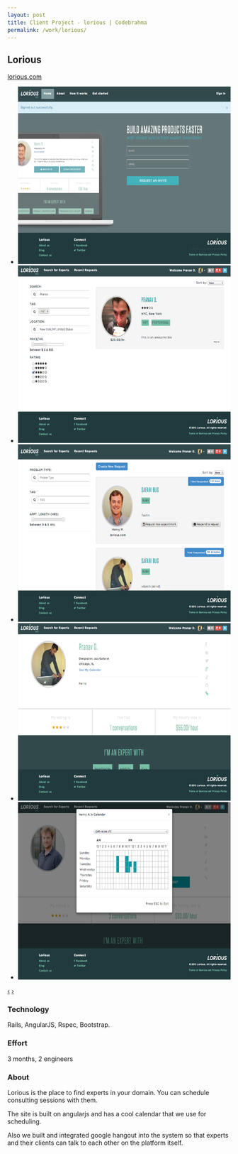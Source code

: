```yaml
---
layout: post
title: Client Project - lorious | Codebrahma
permalink: /work/lorious/
---
```


## Lorious

[lorious.com](http://lorious.com)

<div class="jcarousel-wrapper">
  <div class="jcarousel">
    <ul>
      <li><img src="/images/work/lorious/homepage.png" width="700" height="400" alt=""></li>
      <li><img src="/images/work/lorious/search.png" width="700" height="400" alt=""></li>
      <li><img src="/images/work/lorious/serps.png" width="700" height="400" alt=""></li>
      <li><img src="/images/work/lorious/profile.png" width="700" height="400" alt=""></li>
      <li><img src="/images/work/lorious/scheduling.png" width="700" height="400" alt=""></li>
    </ul>
  </div>

  <a href="#" class="jcarousel-control-prev" data-jcarouselcontrol="true" title="">‹</a>
  <a href="#" class="jcarousel-control-next" data-jcarouselcontrol="true" title="">›</a>
  <p class="jcarousel-pagination"> </p>
</div>


### Technology
Rails, AngularJS,  Rspec, Bootstrap.

### Effort

3 months,  2 engineers

### About

Lorious is the place to find experts in your domain. You can schedule
consulting sessions with them.

The site is built on angularjs and has a cool calendar that we use for
scheduling.

Also we built and integrated google hangout into the system so that experts and
their clients can talk to each other on the platform itself.
